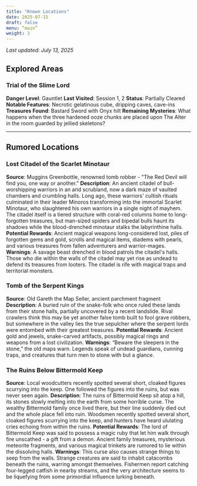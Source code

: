 ```yaml
---
title: "Known Locations"
date: 2025-07-15
draft: false
menu: “main”
weight: 3
---
```


*Last updated: July 13, 2025*

## Explored Areas

### Trial of the Slime Lord

**Danger Level**: Gauntlet
**Last Visited**: Session 1, 2
**Status**: Partially Cleared
**Notable Features**: Necrotic gelatinous cube, dripping caves, cave-ins
**Treasures Found**: Bastard Sword with Onyx hilt
**Remaining Mysteries**: What happens when the three hardened ooze chunks are placed upon The Alter in the room guarded by jellied skeletons?

-----

## Rumored Locations

### Lost Citadel of the Scarlet Minotaur

**Source**: Muggins Greenbottle, renowned tomb robber - "The Red Devil will find you, one way or another."
**Description**: An ancient citadel of bull-worshipping warriors in an arid scrubland, now a dark maze of vaulted chambers and crumbling halls. Long ago, these warriors' cultish rituals culminated in their leader Minoros transforming into the immortal Scarlet Minotaur, who slaughtered his own warriors in a single night of mayhem. The citadel itself is a tiered structure with coral-red columns home to long-forgotten treasures, but man-sized spiders and  bipedal bulls haunt its shadows while the blood-drenched minotaur stalks the labyrinthine halls.
**Potential Rewards**: Ancient magical weapons long-considered lost, piles of forgotten gems and gold, scrolls and magical items, diadems with pearls, and various treasures from fallen adventurers and warrior-mages.
**Warnings**: A savage beast drenched in blood patrols the citadel's halls. Those who die within the walls of the citadel may yet rise as undead to defend its treasures from looters. The citadel is rife with magical traps and territorial monsters.

### Tomb of the Serpent Kings

**Source**: Old Gareth the Map Seller, ancient parchment fragment
**Description**: A buried ruin of the snake-folk who once ruled these lands from their stone halls, partially uncovered by a recent landslide. Rival crawlers think this may be yet another false tomb built to fool grave robbers, but somewhere in the valley lies the true sepulcher where the serpent lords were entombed with their greatest treasures.
**Potential Rewards**: Ancient gold and jewels, snake-carved artifacts, possibly magical rings and weapons from a lost civilization.
**Warnings**: “Beware the sleepers in the stone,” the old maps warn. Legends speak of undead guardians, cunning traps, and creatures that turn men to stone with but a glance.

### The Ruins Below Bittermold Keep

**Source**: Local woodcutters recently spotted several short, cloaked figures scurrying into the keep. One followed the figures into the ruins, but was never seen again.
**Description**: The ruins of Bittermold Keep sit atop a hill, its stones slowly melting into the earth from some horrible curse. The wealthy Bittermold family once lived there, but their line suddenly died out and the whole place fell into ruin. Woodsmen recently spotted several short, cloaked figures scurrying into the keep, and hunters have heard ululating cries echoing from within the ruins.
**Potential Rewards**: The lord of Bittermold Keep was said to possess a magic ruby that let him walk through fire unscathed - a gift from a demon. Ancient family treasures, mysterious meteorite fragments, and various magical trinkets are rumored to lie within the dissolving halls.
**Warnings**: This curse also causes strange things to seep from the walls. Strange creatures are said to inhabit catacombs beneath the ruins, warring amongst themselves. Fishermen report catching four-legged catfish in nearby streams, and the very architecture seems to be liquefying from some primordial influence lurking beneath.